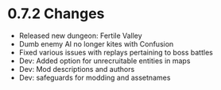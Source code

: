 # 0.7.2 Changes #

* Released new dungeon: Fertile Valley
* Dumb enemy AI no longer kites with Confusion
* Fixed various issues with replays pertaining to boss battles
* Dev: Added option for unrecruitable entities in maps
* Dev: Mod descriptions and authors
* Dev: safeguards for modding and assetnames
